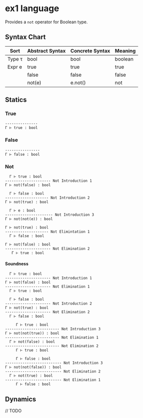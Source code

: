 # ex1 language

Provides a `not` operator for Boolean type.

## Syntax Chart

| Sort   | Abstract Syntax | Concrete Syntax | Meaning
| ------ | --------------- | --------------- | -------
| Type τ | bool            | bool            | boolean
| Expr e | true            | true            | true
|        | false           | false           | false
|        | not(e)          | e.not()         | not

## Statics

### True

```
---------------
Γ ⊢ true : bool
```

### False

```
----------------
Γ ⊢ false : bool
```

### Not

```
  Γ ⊢ true : bool
--------------------- Not Introduction 1
Γ ⊢ not(false) : bool
```
```
  Γ ⊢ false : bool
-------------------- Not Introduction 2
Γ ⊢ not(true) : bool
```
```
  Γ ⊢ e : bool
---------------------- Not Introduction 3
Γ ⊢ not(not(e)) : bool
```
```
Γ ⊢ not(true) : bool
-------------------- Not Elimintation 1
  Γ ⊢ false : bool
```
```
Γ ⊢ not(false) : bool
--------------------- Not Elimination 2
   Γ ⊢ true : bool
```

#### Soundness

```
  Γ ⊢ true : bool
--------------------- Not Introduction 1
Γ ⊢ not(false) : bool
--------------------- Not Elimination 1
  Γ ⊢ true : bool
```
```
  Γ ⊢ false : bool
--------------------- Not Introduction 2
Γ ⊢ not(true) : bool
--------------------- Not Elimination 2
  Γ ⊢ false : bool
```
```
     Γ ⊢ true : bool
------------------------- Not Introduction 3
Γ ⊢ not(not(true)) : bool
------------------------- Not Elimination 1
  Γ ⊢ not(false) : bool
------------------------- Not Elimination 2
     Γ ⊢ true : bool
```
```
     Γ ⊢ false : bool
-------------------------- Not Introduction 3
Γ ⊢ not(not(false)) : bool
-------------------------- Not Elimination 2
  Γ ⊢ not(true) : bool
-------------------------- Not Elimination 1
     Γ ⊢ false : bool
```

## Dynamics

// TODO
